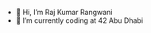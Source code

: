 - 👋 Hi, I’m Raj Kumar Rangwani
- 🌱 I’m currently coding at 42 Abu Dhabi


<!---
rrangwan/rrangwan is a ✨ special ✨ repository because its `README.md` (this file) appears on your GitHub profile.
You can click the Preview link to take a look at your changes.
--->
